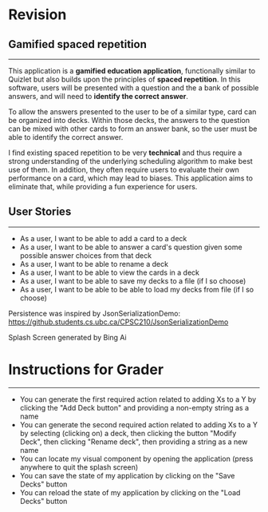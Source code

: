 # Revision
## Gamified spaced repetition
___
This application is a **gamified education application**, functionally similar to Quizlet but also
builds upon the principles of **spaced repetition**. In this software, users will be presented with a question and the 
a bank of possible answers, and will need to **identify the correct answer**. 

To allow the answers presented to the user to be of a similar type,
card can be organized into decks. Within those decks, the answers to the question can be mixed with other cards to form
an answer bank,
so the user must be able to identify the correct answer.

I find existing spaced repetition to be very **technical** and thus require a strong
understanding of the underlying scheduling algorithm to make best use of them. In addition, they often require
users to evaluate their own performance on a card, which may lead to biases. This application
aims to eliminate that, while providing a fun experience for users.

## User Stories
___
- As a user, I want to be able to add a card to a deck
- As a user, I want to be able to answer a card's question given some possible answer choices from that deck
- As a user, I want to be able to rename a deck
- As a user, I want to be able to view the cards in a deck
- As a user, I want to be able to save my decks to a file (if I so choose)
- As a user, I want to be able to be able to load my decks from file (if I so choose)

Persistence was inspired by JsonSerializationDemo:
https://github.students.cs.ubc.ca/CPSC210/JsonSerializationDemo 

Splash Screen generated by Bing Ai

# Instructions for Grader
___
- You can generate the first required action related to adding Xs to a Y by clicking the "Add Deck button" and providing a non-empty string as a name
- You can generate the second required action related to adding Xs to a Y by selecting (clicking on) a deck, then clicking the button "Modify Deck", then clicking "Rename deck", then providing a string as a new name 
- You can locate my visual component by opening the application (press anywhere to quit the splash screen)
- You can save the state of my application by clicking on the "Save Decks" button
- You can reload the state of my application by clicking on the "Load Decks" button